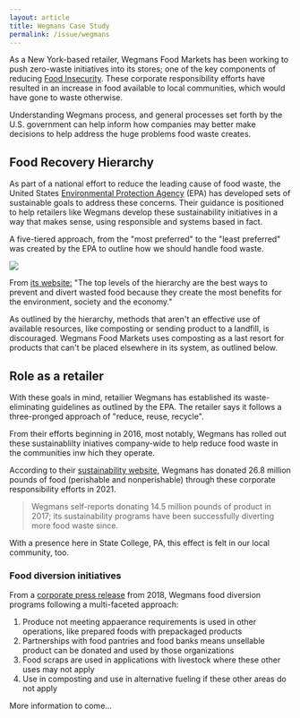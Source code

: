 ```yaml
---
layout: article
title: Wegmans Case Study
permalink: /issue/wegmans
---
```


As a New York-based retailer, Wegmans Food Markets has been working to push zero-waste initiatives into its stores; one of the key components of reducing [Food Insecurity](https://lukeapie.github.io/creating-change/issue). These corporate responsibility efforts have resulted in an increase in food available to local communities, which would have gone to waste otherwise. 

Understanding Wegmans process, and general processes set forth by the U.S. government can help inform how companies may better make decisions to help address the huge problems food waste creates.

## Food Recovery Hierarchy
As part of a national effort to reduce the leading cause of food waste, the United States [Environmental Protection Agency](https://epa.gov) (EPA) has developed sets of sustainable goals to address these concerns. Their guidance is positioned to help retailers like Wegmans develop these sustainability initiatives in a way that makes sense, using responsible and systems based in fact.

A five-tiered approach, from the "most preferred" to the "least preferred" was created by the EPA to outline how we should handle food waste. 

<div class="grid">
  <div class="cell cell--6">
  	<img src="https://lukeapie.github.io/creating-change/assets/images/food-recovery-epa.jpg">
  </div>
  <div class="cell cell--auto">
  	<p>From <a href="https://www.epa.gov/sustainable-management-food/food-recovery-hierarchy">its website:</a> "The top levels of the hierarchy are the best ways to prevent and divert wasted food because they create the most benefits for the environment, society and the economy."</p>
  	<p>As outlined by the hierarchy, methods that aren't an effective use of available resources, like composting or sending product to a landfill, is discouraged. Wegmans Food Markets uses composting as a last resort for products that can't be placed elsewhere in its system, as outlined below.</p>
  </div>
</div>

## Role as a retailer
With these goals in mind, retailier Wegmans has established its waste-eliminating guidelines as outlined by the EPA. The retailer says it follows a three-pronged approach of "reduce, reuse, recycle". 

From their efforts beginning in 2016, most notably, Wegmans has rolled out these sustainablilty iniatives company-wide to help reduce food waste in the communities inw hich they operate.

According to their [sustainability website](https://www.wegmans.com/values-in-action/sustainability-at-wegmans/), Wegmans has donated 26.8 million pounds of food (perishable and nonperishable) through these corporate responsibility efforts in 2021.

> Wegmans self-reports donating 14.5 million pounds of product in 2017; its sustainability programs have been successfully diverting more food waste since.

With a presence here in State College, PA, this effect is felt in our local community, too. 

### Food diversion initiatives
From a [corporate press release](https://www.wegmans.com/news-media/press-releases/at-wegmans-reducing-waste-is-a-win-for-the-community-environment-and-the-company/) from 2018, Wegmans food diversion programs following a multi-faceted approach:
1. Produce not meeting appaerance requirements is used in other operations, like prepared foods with prepackaged products
2. Partnerships with food pantries and food banks means unsellable product can be donated and used by those organizations
3. Food scraps are used in applications with livestock where these other uses may not apply
4. Use in composting and use in alternative fueling if these other areas do not apply

More information to come...